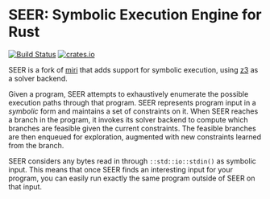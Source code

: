 # SEER: Symbolic Execution Engine for Rust

[![Build Status](https://travis-ci.org/dwrensha/seer.svg?branch=master)](https://travis-ci.org/dwrensha/seer)
[![crates.io](http://meritbadge.herokuapp.com/seer)](https://crates.io/crates/seer)

SEER is a fork of [miri](https://github.com/solson/miri)
that adds support for symbolic execution, using
[z3](https://github.com/Z3Prover/z3) as a solver backend.

Given a program, SEER attempts to exhaustively
enumerate the possible execution paths through that program.
SEER represents program input in a _symbolic_ form
and maintains a set of constraints on it.
When SEER reaches a branch in the program, it
invokes its solver backend to compute which branches
are feasible given the current constraints. The feasible
branches are then enqueued for exploration, augmented with new
constraints learned from the branch.

SEER considers any bytes read in through `::std::io::stdin()`
as symbolic input. This means that once
SEER finds an interesting input for your program,
you can easily run exactly the same program outside of SEER
on that input.





